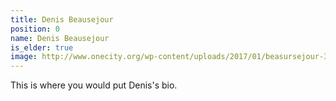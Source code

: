 ```yaml
---
title: Denis Beausejour
position: 0
name: Denis Beausejour
is_elder: true
image: http://www.onecity.org/wp-content/uploads/2017/01/beasursejour-350x350.jpg
---
```


This is where you would put Denis's bio.